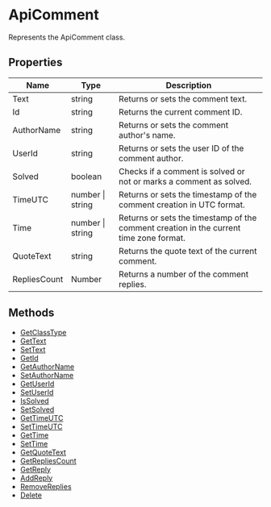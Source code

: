 # ApiComment

Represents the ApiComment class.

## Properties

| Name | Type | Description |
| ---- | ---- | ----------- |
| Text | string | Returns or sets the comment text. |
| Id | string | Returns the current comment ID. |
| AuthorName | string | Returns or sets the comment author's name. |
| UserId | string | Returns or sets the user ID of the comment author. |
| Solved | boolean | Checks if a comment is solved or not or marks a comment as solved. |
| TimeUTC | number \| string | Returns or sets the timestamp of the comment creation in UTC format. |
| Time | number \| string | Returns or sets the timestamp of the comment creation in the current time zone format. |
| QuoteText | string | Returns the quote text of the current comment. |
| RepliesCount | Number | Returns a number of the comment replies. |
## Methods

- [GetClassType](./Methods/GetClassType.md)
- [GetText](./Methods/GetText.md)
- [SetText](./Methods/SetText.md)
- [GetId](./Methods/GetId.md)
- [GetAuthorName](./Methods/GetAuthorName.md)
- [SetAuthorName](./Methods/SetAuthorName.md)
- [GetUserId](./Methods/GetUserId.md)
- [SetUserId](./Methods/SetUserId.md)
- [IsSolved](./Methods/IsSolved.md)
- [SetSolved](./Methods/SetSolved.md)
- [GetTimeUTC](./Methods/GetTimeUTC.md)
- [SetTimeUTC](./Methods/SetTimeUTC.md)
- [GetTime](./Methods/GetTime.md)
- [SetTime](./Methods/SetTime.md)
- [GetQuoteText](./Methods/GetQuoteText.md)
- [GetRepliesCount](./Methods/GetRepliesCount.md)
- [GetReply](./Methods/GetReply.md)
- [AddReply](./Methods/AddReply.md)
- [RemoveReplies](./Methods/RemoveReplies.md)
- [Delete](./Methods/Delete.md)
